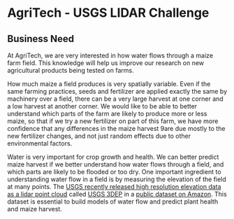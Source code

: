 # AgriTech - USGS LIDAR Challenge
## Business Need
At AgriTech, we are very interested in how water flows through a maize farm field. This
knowledge will help us improve our research on new agricultural products being tested on
farms.

How much maize a field produces is very spatially variable. Even if the same farming
practices, seeds and fertilizer are applied exactly the same by machinery over a field, there
can be a very large harvest at one corner and a low harvest at another corner. We would
like to be able to better understand which parts of the farm are likely to produce more or
less maize, so that if we try a new fertilizer on part of this farm, we have more confidence
that any differences in the maize harvest 9are due mostly to the new fertilizer changes, and
not just random effects due to other environmental factors.

Water is very important for crop growth and health. We can better predict maize harvest if
we better understand how water flows through a field, and which parts are likely to be
flooded or too dry. One important ingredient to understanding water flow in a field is by
measuring the elevation of the field at many points. The [USGS recently released high
resolution elevation data as a lidar point cloud](https://www.usgs.gov/news/usgs-3dep-lidar-point-cloud-now-available-amazon-public-dataset) called [USGS 3DEP](https://www.usgs.gov/core-science-systems/ngp/3dep) in a [public dataset on Amazon](https://registry.opendata.aws/usgs-lidar/). This dataset is essential to build models of water flow and predict plant health and maize harvest.
